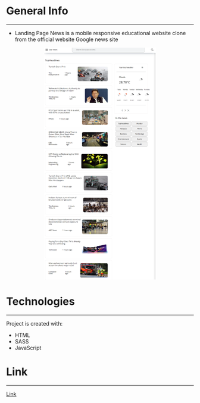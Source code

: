 

# General Info
---


- Landing Page News is a mobile responsive educational website clone from the official website Google news site

<p align="center">
<img src="./assets/screencapture-priceless-pasteur-1589ae-netlify-app-2021-10-10-21_54_50.png" alt="drawing" width="300"/>
</p>

# Technologies
---
Project is created with:
- HTML
- SASS
- JavaScript

# Link
---
[Link](https://priceless-pasteur-1589ae.netlify.app/)




